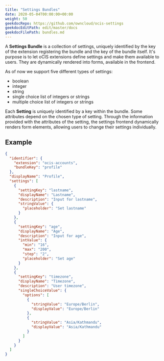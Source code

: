 ```yaml
---
title: "Settings Bundles"
date: 2020-05-04T00:00:00+00:00
weight: 50
geekdocRepo: https://github.com/owncloud/ocis-settings
geekdocEditPath: edit/master/docs
geekdocFilePath: bundles.md
---
```


A **Settings Bundle** is a collection of settings, uniquely identified by the key of the
extension registering the bundle and the key of the bundle itself. It's purpose is to let
oCIS extensions define settings and make them available to users. They are dynamically
rendered into forms, available in the frontend.

As of now we support five different types of settings:
- boolean
- integer
- string
- single choice list of integers or strings
- multiple choice list of integers or strings

Each **Setting** is uniquely identified by a key within the bundle. Some attributes
depend on the chosen type of setting. Through the information provided with the
attributes of the setting, the settings frontend dynamically renders form elements,
allowing users to change their settings individually.

## Example

```json
{
  "identifier": {
    "extension": "ocis-accounts",
    "bundleKey": "profile"
  },
  "displayName": "Profile",
  "settings": [
    {
      "settingKey": "lastname",
      "displayName": "Lastname",
      "description": "Input for lastname",
      "stringValue": {
        "placeholder": "Set lastname"
      }
    },
    {
      "settingKey": "age",
      "displayName": "Age",
      "description": "Input for age",
      "intValue": {
        "min": "16",
        "max": "200",
        "step": "2",
        "placeholder": "Set age"
      }
    },
    {
      "settingKey": "timezone",
      "displayName": "Timezone",
      "description": "User timezone",
      "singleChoiceValue": {
        "options": [
          {
            "stringValue": "Europe/Berlin",
            "displayValue": "Europe/Berlin"
          },
          {
            "stringValue": "Asia/Kathmandu",
            "displayValue": "Asia/Kathmandu"
          }
        ]
      }
    }
  ]
}
```
